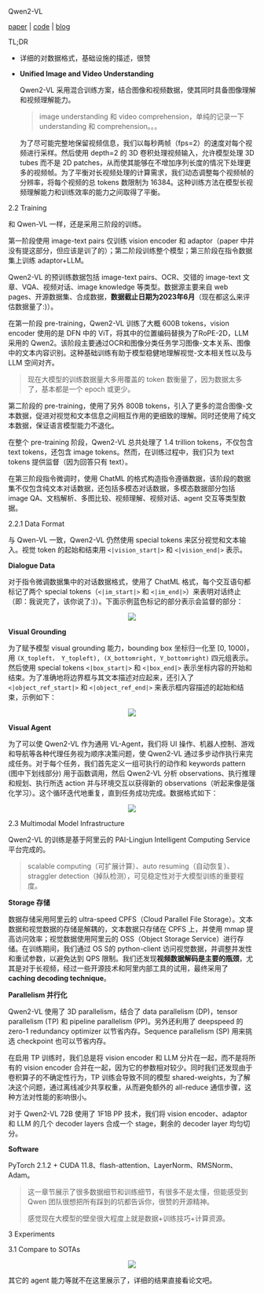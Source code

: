 Qwen2-VL

[paper](https://arxiv.org/pdf/2409.12191) | [code](https://github.com/QwenLM/Qwen2-VL) | [blog](https://qwenlm.github.io/zh/blog/qwen2-vl/)

TL;DR

- 详细的对数据格式，基础设施的描述，很赞



- **Unified Image and Video Understanding**

  Qwen2-VL 采用混合训练方案，结合图像和视频数据，使其同时具备图像理解和视频理解能力。

  > image understanding 和 video comprehension，单纯的记录一下 understanding 和 comprehension。。。

  为了尽可能完整地保留视频信息，我们以每秒两帧（fps=2）的速度对每个视频进行采样。然后使用 depth=2 的 3D 卷积处理视频输入，允许模型处理 3D tubes 而不是 2D patches，从而使其能够在不增加序列长度的情况下处理更多的视频帧。为了平衡对长视频处理的计算需求，我们动态调整每个视频帧的分辨率，将每个视频的总 tokens 数限制为 16384。这种训练方法在模型长视频理解能力和训练效率的能力之间取得了平衡。

2.2 Training

和 Qwen-VL 一样，还是采用三阶段的训练。

第一阶段使用 image-text pairs 仅训练 vision encoder 和 adaptor（paper 中并没有提这部分，但应该是训了的）；第二阶段训练整个模型；第三阶段在指令数据集上训练 adaptor+LLM。

Qwen2-VL 的预训练数据包括 image-text pairs、OCR、交错的 image-text 文章、VQA、视频对话、image knowledge 等类型。数据源主要来自 web pages、开源数据集、合成数据，**数据截止日期为2023年6月**（现在都这么来评估数据量了:)）。

在第一阶段 pre-training，Qwen2-VL 训练了大概 600B tokens，vision encoder 使用的是 DFN 中的 ViT，将其中的位置编码替换为了RoPE-2D，LLM 采用的 Qwen2。该阶段主要通过OCR和图像分类任务学习图像-文本关系、图像中的文本内容识别。这种基础训练有助于模型稳健地理解视觉-文本相关性以及与 LLM 空间对齐。

> 现在大模型的训练数据量大多用覆盖的 token 数衡量了，因为数据太多了，基本都是一个 epoch 或更少。

第二阶段的 pre-training，使用了另外 800B tokens，引入了更多的混合图像-文本数据，促进对视觉和文本信息之间相互作用的更细致的理解。同时还使用了纯文本数据，保证语言模型能力不退化。

在整个 pre-training 阶段，Qwen2-VL 总共处理了 1.4 trillion tokens，不仅包含 text tokens，还包含 image tokens。然而，在训练过程中，我们只为 text tokens 提供监督（因为回答只有 text）。

在第三阶段指令微调时，使用 ChatML 的格式构造指令遵循数据，该阶段的数据集不仅包含纯文本对话数据，还包括多模态对话数据，多模态数据部分包括 image QA、文档解析、多图比较、视频理解、视频对话、agent 交互等类型数据。

2.2.1 Data Format

与 Qwen-VL 一致，Qwen2-VL 仍然使用 special tokens 来区分视觉和文本输入。视觉 token 的起始和结束用 `<|vision_start|>` 和 `<|vision_end|>` 表示。

**Dialogue Data**

对于指令微调数据集中的对话数据格式，使用了 ChatML 格式，每个交互语句都标记了两个 special tokens（`<|im_start|>`  和 `<|im_end|>`）来表明对话终止（即：我说完了，该你说了:)）。下面示例蓝色标记的部分表示会监督的部分：

<center>
    <img src="https://github.com/user-attachments/assets/d86fd959-c407-4eb7-a1c3-220f1b4bd40d">
</center>

**Visual Grounding**

为了赋予模型 visual grounding 能力，bounding box 坐标归一化至 [0, 1000)，用 `(X_topleft， Y_topleft), (X_bottomright, Y_bottomright)` 四元组表示。然后使用 special tokens `<|box_start|>` 和 `<|box_end|>` 表示坐标内容的开始和结束。为了准确地将边界框与其文本描述对应起来，还引入了 `<|object_ref_start|>` 和 `<|object_ref_end|>` 来表示框内容描述的起始和结束，示例如下：

<center>
    <img src="https://github.com/user-attachments/assets/3f404dd9-9b63-4466-afb4-129a75d8fb8c">
</center>

**Visual Agent**

为了可以使 Qwen2-VL 作为通用 VL-Agent，我们将 UI 操作、机器人控制、游戏和导航等各种代理任务视为顺序决策问题，使 Qwen2-VL 通过多步动作执行来完成任务。对于每个任务，我们首先定义一组可执行的动作和 keywords pattern (图中下划线部分) 用于函数调用，然后 Qwen2-VL 分析 observations、执行推理和规划、执行所选 action 并与环境交互以获得新的 observations（听起来像是强化学习）。这个循环迭代地重复，直到任务成功完成。数据格式如下：

<center>
    <img src="https://github.com/user-attachments/assets/b48afb83-4164-43bb-a77f-ca8a707b1631">
</center>

2.3 Multimodal Model Infrastructure

Qwen2-VL 的训练是基于阿里云的 PAI-Lingjun Intelligent Computing Service 平台完成的。

> scalable computing（可扩展计算）、auto resuming（自动恢复）、straggler detection（掉队检测），可见稳定性对于大模型训练的重要程度。

**Storage 存储**

数据存储采用阿里云的 ultra-speed CPFS（Cloud Parallel File Storage）。文本数据和视觉数据的存储是解耦的，文本数据只存储在 CPFS 上，并使用 mmap 提高访问效率；视觉数据使用阿里云的 OSS（Object Storage Service）进行存储。在训练期间，我们通过 OS S的 python-client 访问视觉数据，并调整并发性和重试参数，以避免达到 QPS 限制。我们还发现**视频数据解码是主要的瓶颈**，尤其是对于长视频，经过一些开源技术和阿里内部工具的试用，最终采用了 **caching decoding technique**。

**Parallelism 并行化**

Qwen2-VL 使用了 3D parallelism，结合了 data parallelism (DP)，tensor parallelism (TP) 和 pipeline parallelism (PP)。另外还利用了 deepspeed 的 zero-1 redundancy optimizer 以节省内存。Sequence parallelism (SP) 用来挑选 checkpoint 也可以节省内存。

在启用 TP 训练时，我们总是将 vision encoder 和 LLM 分片在一起，而不是将所有的 vision encoder 合并在一起，因为它的参数相对较少。同时我们还发现由于卷积算子的不确定性行为，TP 训练会导致不同的模型 shared-weights，为了解决这个问题，通过离线减少共享权重，从而避免额外的 all-reduce 通信步骤，这种方法对性能的影响很小。

对于 Qwen2-VL 72B 使用了 1F1B PP 技术，我们将 vision encoder、adaptor 和 LLM 的几个 decoder layers 合成一个 stage，剩余的 decoder layer 均匀切分。

**Software**

PyTorch 2.1.2 + CUDA 11.8、flash-attention、LayerNorm、RMSNorm、Adam。

> 这一章节展示了很多数据细节和训练细节，有很多不是太懂，但能感受到 Qwen 团队很想把所有踩到的坑都告诉你，很赞的开源精神。
>
> 感觉现在大模型的壁垒很大程度上就是数据+训练技巧+计算资源。

3 Experiments

3.1 Compare to SOTAs

<center>
    <img src="https://github.com/user-attachments/assets/a88840c5-45b1-458b-b8d1-46ed7d123f33">
</center>

其它的 agent 能力等就不在这里展示了，详细的结果直接看论文吧。
